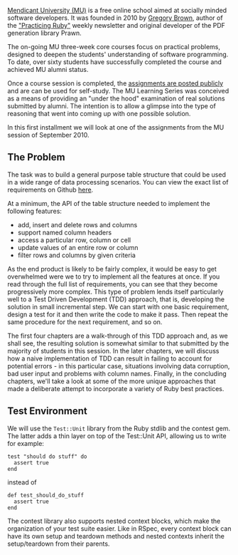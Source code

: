 [Mendicant University (MU)](http://university.rubymendicant.com/) is a free online school aimed at socially minded software developers. It was founded in 2010 by [Gregory Brown](http://majesticseacreature.com/), author of the ["Practicing Ruby"](http://practicingruby.com/) weekly newsletter and original developer of the PDF generation library Prawn. 

The on-going MU three-week core courses focus on practical problems, designed to deepen the students' understanding of software programming. To date, over sixty students have successfully completed the course and achieved MU alumni status.

Once a course session is completed, the [assignments are posted publicly](http://university.rubymendicant.com/resources/learning_materials.html) and are can be used for self-study. The MU Learning Series was conceived as a means of providing an "under the hood" examination of real solutions submitted by alumni. The intention is to allow a glimpse into the type of reasoning that went into coming up with one possible solution.

In this first installment we will look at one of the assignments from the MU session of September 2010. 

The Problem
-----------

The task was to build a general purpose table structure that could be used in a wide range of data processing scenarios. You can view the exact list of requirements on Github [here](https://github.com/rmu/s1-final).

At a minimum, the API of the table structure needed to implement the following features:

* add, insert and delete rows and columns
* support named column headers
* access a particular row, column or cell
* update values of an entire row or column
* filter rows and columns by given criteria

As the end product is likely to be fairly complex, it would be easy to get overwhelmed were we to try to implement all the features at once. If you read through the full list of requirements, you can see that they become progressively more complex. This type of problem lends itself particularly well to a Test Driven Development (TDD) approach, that is, developing the solution in small incremental step. We can start with one basic requirement, design a test for it and then write the code to make it pass. Then repeat the same procedure for the next requirement, and so on.

The first four chapters are a walk-through of this TDD approach and, as we shall see, the resulting solution is somewhat similar to that submitted by the majority of students in this session. In the later chapters, we will discuss how a naive implementation of TDD can result in failing to account for potential errors - in this particular case, situations involving data corruption, bad user input and problems with column names. Finally, in the concluding chapters, we'll take a look at some of the more unique approaches that made a deliberate attempt to incorporate a variety of Ruby best practices.

Test Environment
----------------

We will use the `Test::Unit` library from the Ruby stdlib and the contest gem. The latter adds a thin layer on top of the Test::Unit API, allowing us to write for example:
    
    test "should do stuff" do
      assert true
    end
    
instead of

    def test_should_do_stuff
      assert true
    end

The contest library also supports nested context blocks, which make the organization of your test suite easier. Like in RSpec, every context block can have its own setup and teardown methods and nested contexts inherit the setup/teardown from their parents.
